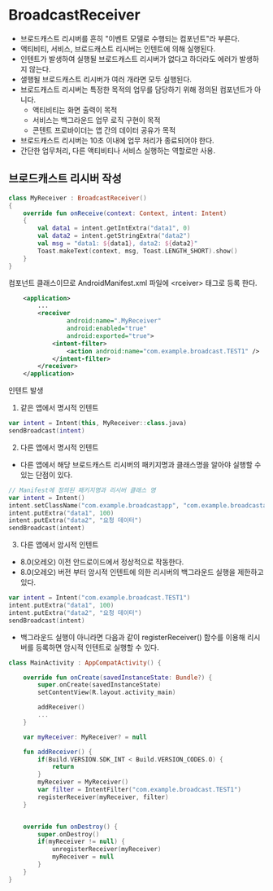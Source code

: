 # BroadcastReceiver
- 브로드캐스트 리시버를 흔히 "이벤트 모델로 수행되는 컴포넌트"라 부른다.
- 액티비티, 서비스, 브로드캐스트 리시버는 인텐트에 의해 실행된다.
- 인텐트가 발생하여 실행될 브로드캐스트 리시버가 없다고 하더라도 에러가 발생하지 않는다.
- 샐행될 브로드캐스트 리시버가 여러 개라면 모두 실행된다.
- 브로드캐스트 리시버는 특정한 목적의 업무를 담당하기 위해 정의된 컴포넌트가 아니다.
    * 액티비티는 화면 출력이 목적
    * 서비스는 백그라운드 업무 로직 구현이 목적
    * 콘텐트 프로바이더는 앱 간의 데이터 공유가 목적
- 브로드캐스트 리시버는 10초 이내에 업무 처리가 종료되어야 한다.
- 간단한 업무처리, 다른 액티비티나 서비스 실행하는 역할로만 사용.

## 브로드캐스트 리시버 작성

```kotlin
class MyReceiver : BroadcastReceiver() 
{
    override fun onReceive(context: Context, intent: Intent) 
    {
        val data1 = intent.getIntExtra("data1", 0)
        val data2 = intent.getStringExtra("data2")
        val msg = "data1: ${data1}, data2: ${data2}"
        Toast.makeText(context, msg, Toast.LENGTH_SHORT).show()
    }
}
```

컴포넌트 클래스이므로 AndroidManifest.xml 파일에 \<rceiver> 태그로 등록 한다.

```xml
    <application>
        ...
        <receiver
                android:name=".MyReceiver"
                android:enabled="true"
                android:exported="true">
            <intent-filter>
                <action android:name="com.example.broadcast.TEST1" />
            </intent-filter>
        </receiver>
    </application>

```

인텐트 발생

1. 같은 앱에서 명시적 인텐트
```kotlin
var intent = Intent(this, MyReceiver::class.java)
sendBroadcast(intent)
```

2. 다른 앱에서 명시적 인텐트
- 다른 앱에서 해당 브로드캐스트 리시버의 패키지명과 클래스명을 알아야 실행할 수 있는 단점이 있다.
```kotlin
// Manifest에 정의된 패키지명과 리시버 클래스 명
var intent = Intent()
intent.setClassName("com.example.broadcastapp", "com.example.broadcastapp.MyReceiver")
intent.putExtra("data1", 100)
intent.putExtra("data2", "요청 데이터")
sendBroadcast(intent)
```

3. 다른 앱에서 암시적 인텐트
- 8.0(오레오) 이전 안드로이드에서 정상적으로 작동한다.
- 8.0(오레오) 버전 부터 암시적 인텐트에 의한 리시버의 백그라운드 실행을 제한하고 있다.
```kotlin
var intent = Intent("com.example.broadcast.TEST1")
intent.putExtra("data1", 100)
intent.putExtra("data2", "요청 데이터")
sendBroadcast(intent)
```

- 백그라운드 실행이 아니라면 다음과 같이 registerReceiver() 함수를 이용해 리시버를 등록하면 암시적 인텐트로 실행할 수 있다.
```kotlin
class MainActivity : AppCompatActivity() {

    override fun onCreate(savedInstanceState: Bundle?) {
        super.onCreate(savedInstanceState)
        setContentView(R.layout.activity_main)

        addReceiver()
        ...
    }

    var myReceiver: MyReceiver? = null

    fun addReceiver() {
        if(Build.VERSION.SDK_INT < Build.VERSION_CODES.O) {
            return
        }
        myReceiver = MyReceiver()
        var filter = IntentFilter("com.example.broadcast.TEST1")
        registerReceiver(myReceiver, filter)
    }


    override fun onDestroy() {
        super.onDestroy()
        if(myReceiver != null) {
            unregisterReceiver(myReceiver)
            myReceiver = null
        }
    }
}
```